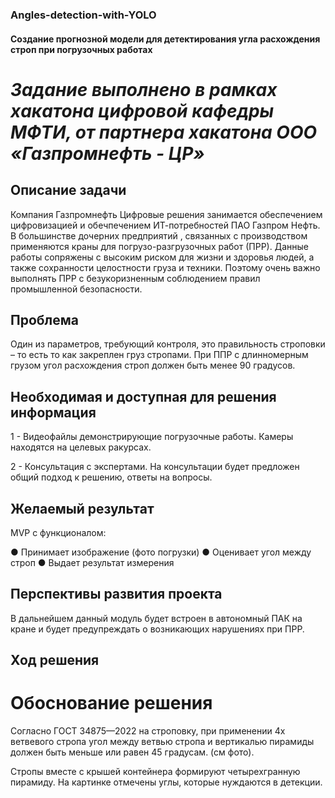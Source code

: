 ### Angles-detection-with-YOLO

#### Создание прогнозной модели для детектирования угла расхождения строп при погрузочных работах
# *Задание выполнено в рамках хакатона цифровой кафедры МФТИ, от партнера хакатона ООО «Газпромнефть - ЦР»*

## Описание задачи

Компания Газпромнефть Цифровые решения занимается обеспечением цифровизацией и обечпечением ИТ-потребностей ПАО Газпром Нефть. В большинстве дочерних предприятий , связанных с производством
применяются краны для погрузо-разгрузочных работ (ПРР). Данные работы сопряжены с высоким риском для жизни и здоровья людей, а также сохранности целостности груза и техники. Поэтому очень важно
выполнять ПРР с безукоризненным соблюдением правил промышленной безопасности.

## Проблема

Один из параметров, требующий контроля, это правильность строповки – то есть то как закреплен груз стропами. При ППР с длинномерным грузом угол расхождения строп должен быть менее 90 градусов.

## Необходимая и доступная для решения информация 

1 - Видеофайлы демонстрирующие погрузочные работы. Камеры находятся на целевых ракурсах.

2 - Консультация с экспертами. На консультации будет предложен общий подход к решению, ответы на вопросы.

## Желаемый результат

MVP с функционалом:

● Принимает изображение (фото погрузки)
● Оценивает угол между строп
● Выдает результат измерения

## Перспективы развития проекта

В дальнейшем данный модуль будет встроен в автономный ПАК на кране и будет предупреждать о возникающих нарушениях при ПРР.


## Ход решения

# Обоснование решения

Согласно ГОСТ 34875—2022 на строповку, при применении 4х ветвевого стропа угол между ветвью стропа и вертикалью пирамиды должен быть меньше или равен 45 градусам. 
(см фото).

Стропы вместе с крышей контейнера формируют четырехгранную пирамиду. На картинке отмечены углы, которые нуждаются в детекции.
